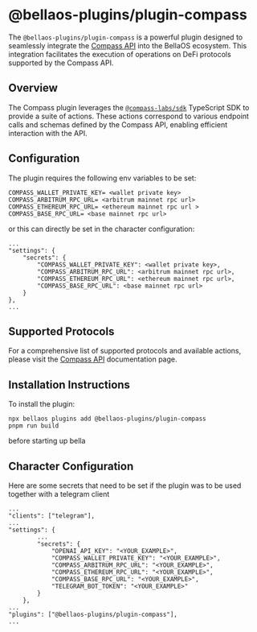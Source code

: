 # @bellaos-plugins/plugin-compass

The `@bellaos-plugins/plugin-compass` is a powerful plugin designed to seamlessly integrate the [Compass API](https://api.compasslabs.ai/) into the BellaOS ecosystem. This integration facilitates the execution of operations on DeFi protocols supported by the Compass API.

## Overview

The Compass plugin leverages the [`@compass-labs/sdk`](https://www.npmjs.com/package/@compass-labs/sdk) TypeScript SDK to provide a suite of actions. These actions correspond to various endpoint calls and schemas defined by the Compass API, enabling efficient interaction with the API.

## Configuration

The plugin requires the following env variables to be set:

```
COMPASS_WALLET_PRIVATE_KEY= <wallet private key>
COMPASS_ARBITRUM_RPC_URL= <arbitrum mainnet rpc url>
COMPASS_ETHEREUM_RPC_URL= <ethereum mainnet rpc url >
COMPASS_BASE_RPC_URL= <base mainnet rpc url>
```

or this can directly be set in the character configuration:

```
...
"settings": {
    "secrets": {
        "COMPASS_WALLET_PRIVATE_KEY": <wallet private key>,
        "COMPASS_ARBITRUM_RPC_URL": <arbitrum mainnet rpc url>,
        "COMPASS_ETHEREUM_RPC_URL": <ethereum mainnet rpc url>,
        "COMPASS_BASE_RPC_URL": <base mainnet rpc url>
    }
},
...
```

## Supported Protocols

For a comprehensive list of supported protocols and available actions, please visit the [Compass API](https://api.compasslabs.ai/) documentation page.

## Installation Instructions

To install the plugin:

```
npx bellaos plugins add @bellaos-plugins/plugin-compass
pnpm run build
```

before starting up bella

## Character Configuration

Here are some secrets that need to be set if the plugin was to be used together with a telegram client

```
...
"clients": ["telegram"],
...
"settings": {
        ...
        "secrets": {
            "OPENAI_API_KEY": "<YOUR_EXAMPLE>",
            "COMPASS_WALLET_PRIVATE_KEY": "<YOUR_EXAMPLE>",
            "COMPASS_ARBITRUM_RPC_URL": "<YOUR_EXAMPLE>",
            "COMPASS_ETHEREUM_RPC_URL": "<YOUR_EXAMPLE>",
            "COMPASS_BASE_RPC_URL": "<YOUR_EXAMPLE>",
            "TELEGRAM_BOT_TOKEN": "<YOUR_EXAMPLE>"
        }
    },
...
"plugins": ["@bellaos-plugins/plugin-compass"],
...
```

